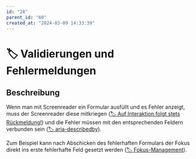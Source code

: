 ```yaml
---
id: "28"
parent_id: "60"
created_at: "2024-03-09 14:33:39"
---
```


# 🏷️ Validierungen und Fehlermeldungen

## Beschreibung

Wenn man mit Screenreader ein Formular ausfüllt und es Fehler anzeigt, muss der Screenreader diese mitkriegen ([🏷️ Auf Interaktion folgt stets Rückmeldung!](/de/tags/auf-interaktion-folgt-stets-rueckmeldung)) und die Fehler müssen mit den entsprechenden Feldern verbunden sein ([🏷️ aria-describedby](/de/tags/aria-describedby)).

Zum Beispiel kann nach Abschicken des fehlerhaften Formulars der Fokus direkt ins erste fehlerhafte Feld gesetzt werden ([🏷️ Fokus-Management](/de/tags/fokus-management)).
